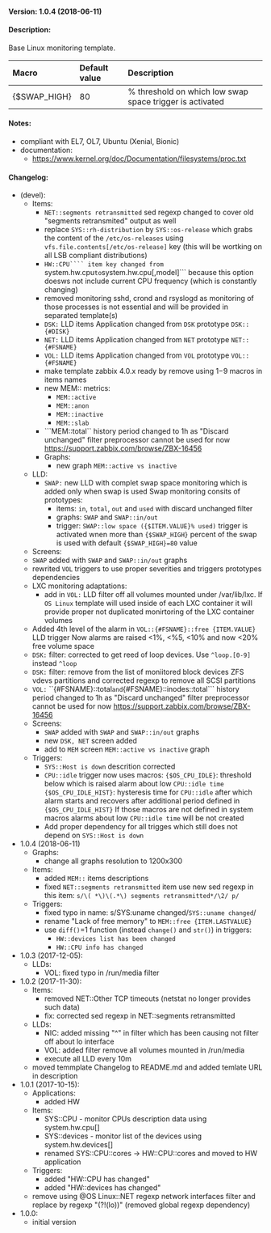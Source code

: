 #### Version: 1.0.4 (2018-06-11)

#### Description:
Base Linux monitoring template.

| Macro | Default value | Description |
| :-- | :-- | :-- |
| {$SWAP_HIGH} | 80 | % threshold on which low swap space trigger is activated |

#### Notes:
- compliant with EL7, OL7, Ubuntu (Xenial, Bionic)
- documentation:
  - https://www.kernel.org/doc/Documentation/filesystems/proc.txt

#### Changelog:
- (devel):
  - Items:
    - ```NET::segments retransmitted``` sed regexp changed to cover old "segments retransmited"
      output as well
    - replace ```SYS::rh-distribution``` by ```SYS::os-release``` which grabs the content of the
      ```/etc/os-releases``` using ```vfs.file.contents[/etc/os-release]``` key
      (this will be wortking on all LSB compliant distributions)
    - ```HW::CPU```` item key changed from ```system.hw.cpu``` to ```system.hw.cpu[,model]```
      because this option doesws not include current CPU frequency (which is constantly changing)
    - removed monitoring sshd, crond and rsyslogd as monitoring of those processes
      is not essential and will be provided in separated template(s)
    - ```DSK:``` LLD items Application changed from ```DSK``` prototype ```DSK::{#DISK}```
    - ```NET:``` LLD items Application changed from ```NET``` prototype ```NET::{#FSNAME}```
    - ```VOL:``` LLD items Application changed from ```VOL``` prototype ```VOL::{#FSNAME}```
    - make template zabbix 4.0.x ready by remove using $1-$9 macros in items names
    - new MEM:: metrics:
      - ```MEM::active```
      - ```MEM::anon```
      - ```MEM::inactive```
      - ```MEM::slab```
    - ```MEM::total`` history period changed to 1h as "Discard unchanged" filter preprocessor cannot be used for now
      https://support.zabbix.com/browse/ZBX-16456
    - Graphs:
      - new graph ```MEM::active vs inactive```
  - LLD:
    - ```SWAP:``` new LLD with complet swap space monitoring which is added only when swap is used
      Swap monitoring consits of prototypes:
      - items: ```in```, ```total```, ```out``` and ```used``` with discard unchanged filter
      - graphs: ```SWAP``` and ```SWAP::in/out```
      - trigger: ```SWAP::low space ({$ITEM.VALUE}% used)```
        trigger is activated wnen more than ```{$SWAP_HIGH}``` percent of the swap is used with default ```{$SWAP_HIGH}=80``` value
   - Screens:
    - ```SWAP``` added with ```SWAP``` and ```SWAP::in/out``` graphs
    - rewrited ```VOL``` triggers to use proper severities and triggers prototypes dependencies
    - LXC monitoring adaptations:
      - add in ```VOL:``` LLD filter off all volumes mounted under /var/lib/lxc. If ```OS Linux```
        template will used inside of each LXC container it will provide proper not duplicated
        monirtoring of the LXC container volumes
    - Added 4th level of the alarm in ```VOL::{#FSNAME}::free {ITEM.VALUE}``` LLD trigger
      Now alarms are raised <1%, <%5, <10% and now <20% free volume space
    - ```DSK:``` filter: corrected to get reed of loop devices. Use ```^loop.[0-9]``` instead ```^loop```
    - ```DSK:``` filter: remove from the list of moniitored block devices ZFS vdevs partitions and
      corrected regexp to remove all SCSI partitions
    - ```VOL:``` ``{#FSNAME}::total``` and ```{#FSNAME}::inodes::total``` history period changed to 1h
      as "Discard unchanged" filter preprocessor cannot be used for now
      https://support.zabbix.com/browse/ZBX-16456
  - Screens:
    - ```SWAP``` added with ```SWAP``` and ```SWAP::in/out``` graphs
    - new ```DSK, NET``` screen added
    - add to ```MEM``` screen ```MEM::active vs inactive``` graph
  - Triggers:
    - ```SYS::Host is down``` descrition corrected
    - ```CPU::idle``` trigger now uses macros:
      ```{$OS_CPU_IDLE}```: threshold below which is raised alarm about low ```CPU::idle time```&#13;
      ```{$OS_CPU_IDLE_HIST}```: hysteresis time for ```CPU::idle``` after which alarm starts and recovers after additional period defined in ```{$OS_CPU_IDLE_HIST}```</description>
      If those macros are not defined in system macros alarms about low ```CPU::idle time``` will be not created
    - Add proper dependency for all trigges which still does not depend on ```SYS::Host is down```
- 1.0.4 (2018-06-11)
  - Graphs:
    - change all graphs resolution to 1200x300
  - Items:
    - added ```MEM::``` items descriptions
    - fixed ```NET::segments retransmitted``` item
      use new sed regexp in this item:
      ```s/\( *\)\(.*\) segments retransmitted*/\2/ p/```
  - Triggers:
    - fixed typo in name: s/SYS:uname changed/```SYS::uname changed```/
    - rename "Lack of free memory" to ```MEM::free {ITEM.LASTVALUE}```
    - use ```diff()```=1 function (instead ```change()``` and ```str()```) in triggers:
      - ```HW::devices list has been changed```
      - ```HW::CPU info has changed```
- 1.0.3 (2017-12-05):
  - LLDs:
    - VOL: fixed typo in /run/media filter
- 1.0.2 (2017-11-30):
  - Items:
    - removed NET::Other TCP timeouts (netstat no longer provides such data)
    - fix: corrected sed regexp in NET::segments retransmitted
  - LLDs:
    - NIC: added missing "^" in filter which has been causing not filter off about lo interface
    - VOL: added filter remove all volumes mounted in /run/media
    - execute all LLD every 10m
  - moved temmplate Changelog to README.md and added temlate URL in description
- 1.0.1 (2017-10-15):
  - Applications:
    - added HW
  - Items:
    - SYS::CPU - monitor CPUs description data using system.hw.cpu[]
    - SYS::devices - monitor list of the devices using system.hw.devices[]
    - renamed SYS::CPU::cores -> HW::CPU::cores and moved to HW application
  - Triggers:
    - added "HW::CPU has changed"
    - added "HW::devices has changed"
  - remove using @OS Linux::NET regexp network interfaces filter and replace by regexp "(?!(lo))" (removed global regexp dependency)
- 1.0.0:
  - initial version

